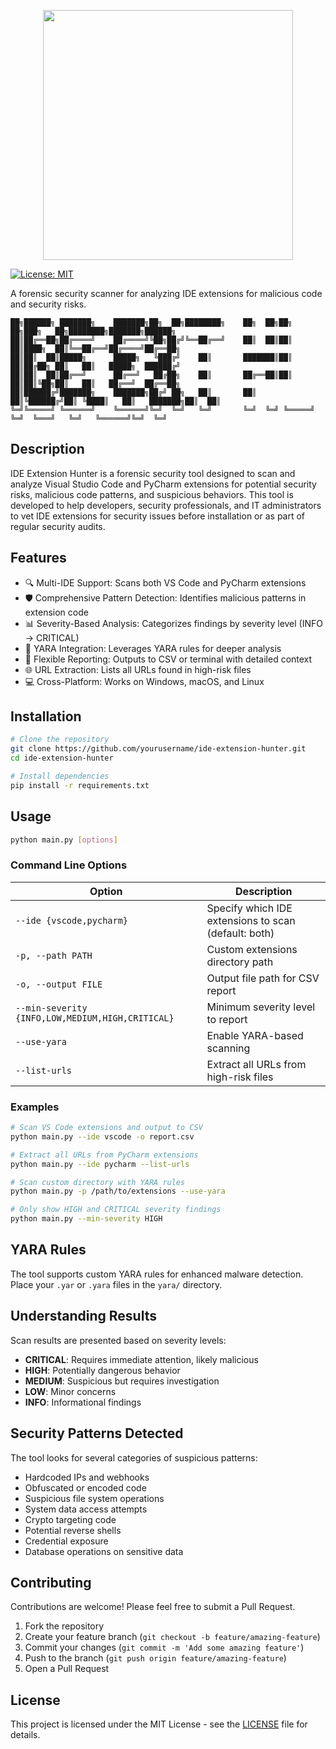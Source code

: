 <p align="center">
<image src="https://github.com/pigeonsmaster/IDE-Extensions-Hunter/blob/main/Logo.png?raw=true" width="400">

[![License: MIT](https://img.shields.io/badge/License-MIT-yellow.svg)](https://opensource.org/licenses/MIT)

A forensic security scanner for analyzing IDE extensions for malicious code and security risks.

```
██╗██████╗ ███████╗    ███████╗██╗  ██╗████████╗    ██╗  ██╗██╗   ██╗███╗   ██╗████████╗███████╗██████╗ 
██║██╔══██╗██╔════╝    ██╔════╝╚██╗██╔╝╚══██╔══╝    ██║  ██║██║   ██║████╗  ██║╚══██╔══╝██╔════╝██╔══██╗
██║██║  ██║█████╗      █████╗   ╚███╔╝    ██║       ███████║██║   ██║██╔██╗ ██║   ██║   █████╗  ██████╔╝
██║██║  ██║██╔══╝      ██╔══╝   ██╔██╗    ██║       ██╔══██║██║   ██║██║╚██╗██║   ██║   ██╔══╝  ██╔══██╗
██║██████╔╝███████╗    ███████╗██╔╝ ██╗   ██║       ██║  ██║╚██████╔╝██║ ╚████║   ██║   ███████╗██║  ██║
╚═╝╚═════╝ ╚══════╝    ╚══════╝╚═╝  ╚═╝   ╚═╝       ╚═╝  ╚═╝ ╚═════╝ ╚═╝  ╚═══╝   ╚═╝   ╚══════╝╚═╝  ╚═╝
```

## Description

IDE Extension Hunter is a forensic security tool designed to scan and analyze Visual Studio Code and PyCharm extensions for potential security risks, malicious code patterns, and suspicious behaviors. This tool is developed to help developers, security professionals, and IT administrators to vet IDE extensions for security issues before installation or as part of regular security audits.

## Features

- 🔍 Multi-IDE Support: Scans both VS Code and PyCharm extensions
- 🛡️ Comprehensive Pattern Detection: Identifies malicious patterns in extension code
- 📊 Severity-Based Analysis: Categorizes findings by severity level (INFO → CRITICAL)
- 🔬 YARA Integration: Leverages YARA rules for deeper analysis
- 📝 Flexible Reporting: Outputs to CSV or terminal with detailed context
- 🌐 URL Extraction: Lists all URLs found in high-risk files
- 💻 Cross-Platform: Works on Windows, macOS, and Linux

## Installation

```bash
# Clone the repository
git clone https://github.com/yourusername/ide-extension-hunter.git
cd ide-extension-hunter

# Install dependencies
pip install -r requirements.txt
```

## Usage

```bash
python main.py [options]
```

### Command Line Options

| Option | Description |
|--------|-------------|
| `--ide {vscode,pycharm}` | Specify which IDE extensions to scan (default: both) |
| `-p, --path PATH` | Custom extensions directory path |
| `-o, --output FILE` | Output file path for CSV report |
| `--min-severity {INFO,LOW,MEDIUM,HIGH,CRITICAL}` | Minimum severity level to report |
| `--use-yara` | Enable YARA-based scanning |
| `--list-urls` | Extract all URLs from high-risk files |

### Examples

```bash
# Scan VS Code extensions and output to CSV
python main.py --ide vscode -o report.csv

# Extract all URLs from PyCharm extensions
python main.py --ide pycharm --list-urls

# Scan custom directory with YARA rules
python main.py -p /path/to/extensions --use-yara

# Only show HIGH and CRITICAL severity findings
python main.py --min-severity HIGH
```

## YARA Rules

The tool supports custom YARA rules for enhanced malware detection. Place your `.yar` or `.yara` files in the `yara/` directory.

## Understanding Results

Scan results are presented based on severity levels:

- **CRITICAL**: Requires immediate attention, likely malicious
- **HIGH**: Potentially dangerous behavior
- **MEDIUM**: Suspicious but requires investigation
- **LOW**: Minor concerns
- **INFO**: Informational findings

## Security Patterns Detected

The tool looks for several categories of suspicious patterns:

- Hardcoded IPs and webhooks
- Obfuscated or encoded code
- Suspicious file system operations
- System data access attempts
- Crypto targeting code
- Potential reverse shells
- Credential exposure
- Database operations on sensitive data

## Contributing

Contributions are welcome! Please feel free to submit a Pull Request.

1. Fork the repository
2. Create your feature branch (`git checkout -b feature/amazing-feature`)
3. Commit your changes (`git commit -m 'Add some amazing feature'`)
4. Push to the branch (`git push origin feature/amazing-feature`)
5. Open a Pull Request

## License

This project is licensed under the MIT License - see the [LICENSE](LICENSE) file for details.

